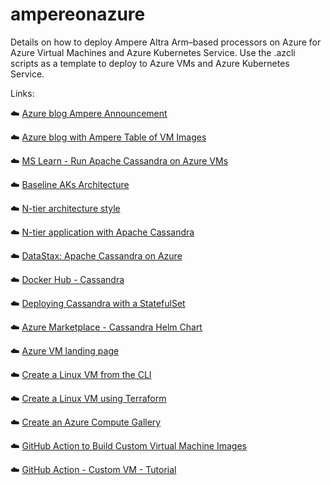 # ampereonazure
Details on how to deploy Ampere Altra Arm–based processors on Azure for Azure Virtual Machines and Azure Kubernetes Service.  Use the .azcli scripts as a template to deploy to Azure VMs and Azure Kubernetes Service.  

Links: 

☁️ <a href='https://azure.microsoft.com/en-us/blog/azure-virtual-machines-with-ampere-altra-arm-based-processors-generally-available/' target='_blank'>Azure blog Ampere Announcement</a> 

☁️ <a href='https://azure.microsoft.com/en-us/blog/now-in-preview-azure-virtual-machines-with-ampere-altra-armbased-processors/' target='_blank'>Azure blog with Ampere Table of VM Images</a> 

☁️ <a href='https://learn.microsoft.com/en-us/azure/architecture/best-practices/cassandra' target='_blank'>MS Learn - Run Apache Cassandra on Azure VMs</a> 

☁️ <a href='https://learn.microsoft.com/en-us/azure/architecture/reference-architectures/containers/aks/baseline-aks' target='_blank'>Baseline AKs Architecture</a> 

☁️ <a href='https://learn.microsoft.com/en-us/azure/architecture/guide/architecture-styles/n-tier' target='_blank'>N-tier architecture style</a> 

☁️ <a href='https://learn.microsoft.com/en-us/azure/architecture/reference-architectures/n-tier/n-tier-cassandra' target='_blank'>N-tier application with Apache Cassandra</a> 

☁️ <a href='https://www.datastax.com/guides/cassandra-on-azure' target='_blank'>DataStax: Apache Cassandra on Azure</a> 

☁️ <a href='https://hub.docker.com/r/arm64v8/cassandra/' target='_blank'>Docker Hub - Cassandra</a> 

☁️ <a href='https://kubernetes.io/docs/tutorials/stateful-application/cassandra/' target='_blank'>Deploying Cassandra with a StatefulSet</a> 

☁️ <a href='https://azuremarketplace.microsoft.com/en-us/marketplace/apps/bitnami.cassandra-chart?tab=Overview' target='_blank'>Azure Marketplace - Cassandra Helm Chart</a> 

☁️ <a href='https://learn.microsoft.com/en-us/azure/virtual-machines/' target='_blank'>Azure VM landing page</a> 

☁️ <a href='https://learn.microsoft.com/en-us/azure/virtual-machines/linux/quick-create-cli' target='_blank'>Create a Linux VM from the CLI</a> 

☁️ <a href='https://learn.microsoft.com/en-us/azure/virtual-machines/linux/quick-create-terraform' target='_blank'>Create a Linux VM using Terraform</a> 

☁️ <a href='https://learn.microsoft.com/en-us/azure/virtual-machines/create-gallery?tabs=portal%2Cportaldirect%2Ccli2' target='_blank'>Create an Azure Compute  Gallery</a> 

☁️ <a href='https://github.com/marketplace/actions/build-azure-virtual-machine-image' target='_blank'>GitHub Action to Build Custom Virtual Machine Images</a> 

☁️ <a href='https://github.com/Azure/build-vm-image/blob/master/tutorial/how-to-use-action.md' target='_blank'>GitHub Action - Custom VM - Tutorial</a> 


